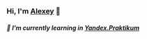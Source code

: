 ### Hi, I'm [Alexey](https://github.com/Stormuke) 👋
##### :rocket:  I’m currently learning in [Yandex.Praktikum](https://practicum.yandex.ru/)


